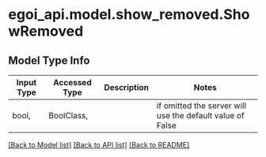 # egoi_api.model.show_removed.ShowRemoved

## Model Type Info
Input Type | Accessed Type | Description | Notes
------------ | ------------- | ------------- | -------------
bool,  | BoolClass,  |  | if omitted the server will use the default value of False

[[Back to Model list]](../../README.md#documentation-for-models) [[Back to API list]](../../README.md#documentation-for-api-endpoints) [[Back to README]](../../README.md)

